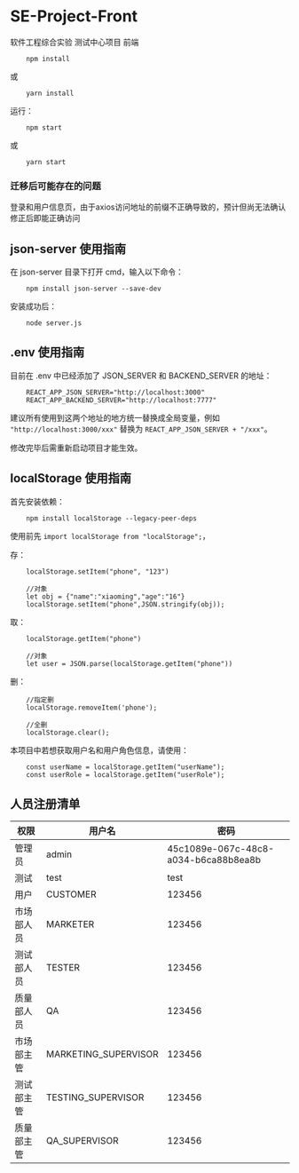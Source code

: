 # SE-Project-Front

软件工程综合实验 测试中心项目 前端

        npm install

或

        yarn install

运行：

        npm start

或

        yarn start

### 迁移后可能存在的问题

登录和用户信息页，由于axios访问地址的前缀不正确导致的，预计但尚无法确认修正后即能正确访问

## json-server 使用指南

在 json-server 目录下打开 cmd，输入以下命令：

        npm install json-server --save-dev


安装成功后：

        node server.js

## .env 使用指南

目前在 .env 中已经添加了 JSON_SERVER 和 BACKEND_SERVER 的地址：

        REACT_APP_JSON_SERVER="http://localhost:3000"
        REACT_APP_BACKEND_SERVER="http://localhost:7777"

建议所有使用到这两个地址的地方统一替换成全局变量，例如 `"http://localhost:3000/xxx"` 替换为 `REACT_APP_JSON_SERVER + "/xxx"`。

修改完毕后需重新启动项目才能生效。
        
## localStorage 使用指南

首先安装依赖：

        npm install localStorage --legacy-peer-deps

使用前先 `import localStorage from "localStorage";`，

存：

        localStorage.setItem("phone", "123")

        //对象
        let obj = {"name":"xiaoming","age":"16"}
        localStorage.setItem("phone",JSON.stringify(obj));

取：

        localStorage.getItem("phone")

        //对象
        let user = JSON.parse(localStorage.getItem("phone"))

删：

        //指定删
        localStorage.removeItem('phone');

        //全删
        localStorage.clear(); 

本项目中若想获取用户名和用户角色信息，请使用：

        const userName = localStorage.getItem("userName");
        const userRole = localStorage.getItem("userRole");

## 人员注册清单

|权限|用户名|密码|
|----|----|----|
|管理员|admin|45c1089e-067c-48c8-a034-b6ca88b8ea8b|
|测试|test|test|
|用户|CUSTOMER|123456|
|市场部人员|MARKETER|123456|
|测试部人员|TESTER|123456|
|质量部人员|QA|123456|
|市场部主管|MARKETING_SUPERVISOR|123456|
|测试部主管|TESTING_SUPERVISOR|123456|
|质量部主管|QA_SUPERVISOR|123456|